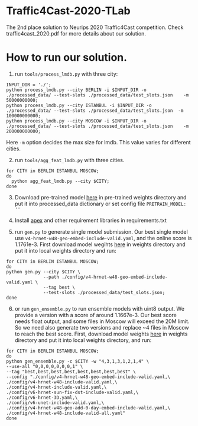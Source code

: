 # Traffic4Cast-2020-TLab
The 2nd place solution to Neurips 2020 Traffic4Cast competition. Check traffic4cast_2020.pdf for more details about our solution. 

# How to run our solution.

1. run `tools/process_lmdb.py` with three city:

```
INPUT_DIR = './';
python process_lmdb.py --city BERLIN -i $INPUT_DIR -o ./processed_data/ --test-slots ./processed_data/test_slots.json    -m 50000000000;
python process_lmdb.py --city ISTANBUL -i $INPUT_DIR -o ./processed_data/ --test-slots ./processed_data/test_slots.json  -m 100000000000;
python process_lmdb.py --city MOSCOW -i $INPUT_DIR -o ./processed_data/ --test-slots ./processed_data/test_slots.json    -m 200000000000;
```
Here `-m` option decides the max size for lmdb. This value varies for different cities.

2. run `tools/agg_feat_lmdb.py` with three cities.
```
for CITY in BERLIN ISTANBUL MOSCOW;
do
  python agg_feat_lmdb.py --city $CITY;
done
```

3. Download pre-trained model [here](https://1drv.ms/u/s!AiK3JSLEIEcGxVutqMS0s01T7czA?e=TtInHa) in pre-trained  weights directory and 
put it into processed_data dictionary or set config file `PRETRAIN_MODEL: ''`
4. Install [apex](https://github.com/NVIDIA/apex) and other requirement libraries in requirements.txt

5. run `gen.py` to generate single model submission. Our best single model use `v4-hrnet-w48-geo-embed-include-valid.yaml`, and the online score is 1.1761e-3.
First download model wegihts [here](https://1drv.ms/u/s!AiK3JSLEIEcGxVutqMS0s01T7czA?e=TtInHa) in weights directory and put it into local weights directory and run:

```
for CITY in BERLIN ISTANBUL MOSCOW;
do
python gen.py --city $CITY \
              --path ./config/v4-hrnet-w48-geo-embed-include-valid.yaml \
              --tag best \
              --test-slots ./processed_data/test_slots.json;
done
```


6. or run `gen_ensemble.py` to run ensemble models with uint8 output. We provide a version with a score of around 1.1667e-3. Our best score needs float output, and some files in Moscow will exceed the 20M limit. So we need also generate two versions and replace ~4 files in Moscow to reach the best score. First, download model weights [here](https://1drv.ms/u/s!AiK3JSLEIEcGxVutqMS0s01T7czA?e=TtInHa) in weights directory and put it into local weights directory, and run:
```
for CITY in BERLIN ISTANBUL MOSCOW;
do
python gen_ensemble.py -c $CITY -w "4,3,1,3,1,2,1,4" \
--use-all "0,0,0,0,0,0,0,1" \
--tag "best,best,best,best,best,best,best,best" \
--config "./config/v4-hrnet-w48-geo-embed-include-valid.yaml,\
./config/v4-hrnet-w48-include-valid.yaml,\
./config/v4-hrnet-include-valid.yaml,\
./config/v6-hrnet-sun-fix-dst-include-valid.yaml,\
./config/v6-hrnet-3D.yaml,\
./config/v6-unet-include-valid.yaml,\
./config/v4-hrnet-w48-geo-add-0-day-embed-include-valid.yaml,\
./config/v4-hrnet-w48-include-valid-all.yaml" 
done
```
